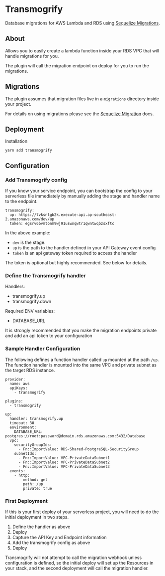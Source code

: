 # Transmogrify

Database migrations for AWS Lambda and RDS using [Sequelize Migrations](http://docs.sequelizejs.com/manual/tutorial/migrations.html).

## About

Allows you to easily create a lambda function inside your RDS VPC that will handle migrations for you.

The plugin will call the migration endpoint on deploy for you to run the migrations.

## Migrations

The plugin assumes that migration files live in a `migrations` directory inside your project.

For details on using migrations please see the [Sequelize Migration](http://docs.sequelizejs.com/manual/tutorial/migrations.html) docs.


## Deployment

Installation

```
yarn add transmogrify
```

## Configuration


### Add Transmogrify config

If you know your service endpoint, you can bootstrap the config to your serverless file immediately by manually adding the stage and handler name to the endpoint.

```
transmogrify:
  up: https://7vksnlgb2k.execute-api.ap-southeast-2.amazonaws.com/dev/up
  token: egsrv6bvmtonm9wj91uswnqwtr1qwntwqbzsxftc  
```

In the above example:

- `dev` is the stage.
- `up` is the path to the handler defined in your API Gateway event config
- `token` is an api gateway token required to access the handler

The token is optional but highly recommended. See below for details.

### Define the Transmogrify handler

Handlers:

- transmogrify.up
- transmogrify.down

Required ENV variables:

- DATABASE_URL

It is strongly recommended that you make the migration endpoints private and add an api token to your configuration

### Sample Handler Configuration

The following defines a function handler called `up` mounted at the path `/up`.
The function handler is mounted into the same VPC and private subnet as the target RDS instance.

```
provider:
  name: aws
  apiKeys:
    - transmogrify

plugins:
  - transmogrify

up:
  handler: transmogrify.up
  timeout: 30
  environment:
    DATABASE_URL: postgres://root:password@domain.rds.amazonaws.com:5432/Database
  vpc:
    securityGroupIds:
      - Fn::ImportValue: RDS-Shared-PostgreSQL-SecurityGroup
    subnetIds:
      - Fn::ImportValue: VPC-PrivateDataSubnet1
      - Fn::ImportValue: VPC-PrivateDataSubnet2
      - Fn::ImportValue: VPC-PrivateDataSubnet3
  events:
    - http:
        method: get
        path: /up
        private: true
```


### First Deployment

If this is your first deploy of your serverless project, you will need to do the initial deployment in two steps.

  1. Define the handler as above
  2. Deploy
  3. Capture the API Key and Endpoint information
  4. Add the transmogrify config as above
  5. Deploy

Transmogrify will not attempt to call the migration webhook unless configuration is defined, so the initial deploy will set up the Resources in your stack, and the second deployment will call the migration handler.
